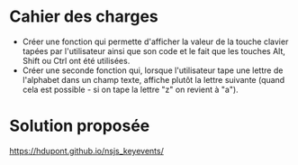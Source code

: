 # Cahier des charges

* Créer une fonction qui permette d'afficher la valeur de la touche clavier tapées par l'utilisateur ainsi que son code et le fait que les touches Alt, Shift ou Ctrl ont été utilisées.
* Créer une seconde fonction qui, lorsque l'utilisateur tape une lettre de l'alphabet dans un champ texte, affiche plutôt la lettre suivante (quand cela est possible - si on tape la lettre "z" on revient à "a").

# Solution proposée

https://hdupont.github.io/nsjs_keyevents/
